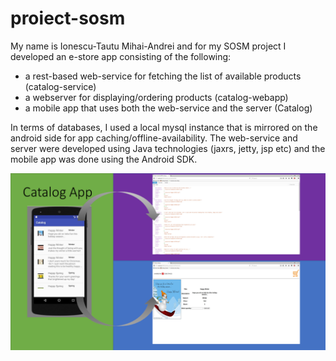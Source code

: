# proiect-sosm

My name is Ionescu-Tautu Mihai-Andrei and for my SOSM project I developed an e-store app consisting of the following: 
* a rest-based web-service for fetching the list of available products (catalog-service)
* a webserver for displaying/ordering products (catalog-webapp)
* a mobile app that uses both the web-service and the server (Catalog)

In terms of databases, I used a local mysql instance that is mirrored on the android side for app caching/offline-availability. The web-service and server were developed using Java technologies (jaxrs, jetty, jsp etc) and the mobile app was done using the Android SDK.

![alt text](https://raw.githubusercontent.com/itma96/proiect-sosm/master/Catalog%20App.png)
